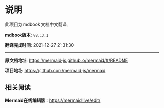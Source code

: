 # 说明

此项目为 mdbook 文档中文翻译,

**mdbook版本**: `v8.13.1`

**翻译完成时间**: 2021-12-27 21:31:30

----

**原文档地址**: <https://mermaid-js.github.io/mermaid/#/README>  

<!--https://github.com/mermaid-js/mermaid/tree/develop/docs-->

**项目地址**: <https://github.com/mermaid-js/mermaid>

## 相关阅读

**Mermaid在线编辑器**：<https://mermaid.live/edit/>
